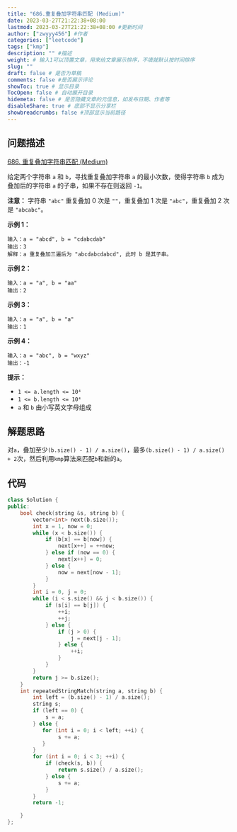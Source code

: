 ```yaml
---
title: "686.重复叠加字符串匹配 (Medium)"
date: 2023-03-27T21:22:38+08:00
lastmod: 2023-03-27T21:22:38+08:00 #更新时间
author: ["zwyyy456"] #作者
categories: ["leetcode"]
tags: ["kmp"]
description: "" #描述
weight: # 输入1可以顶置文章，用来给文章展示排序，不填就默认按时间排序
slug: ""
draft: false # 是否为草稿
comments: false #是否展示评论
showToc: true # 显示目录
TocOpen: false # 自动展开目录
hidemeta: false # 是否隐藏文章的元信息，如发布日期、作者等
disableShare: true # 底部不显示分享栏
showbreadcrumbs: false #顶部显示当前路径
---
```

## 问题描述
[686. 重复叠加字符串匹配 (Medium)](https://leetcode.cn/problems/repeated-string-match/)

给定两个字符串 `a` 和 `b`，寻找重复叠加字符串 `a` 的最小次数，使得字符串 `b` 成为叠加后的字符串
`a` 的子串，如果不存在则返回 `-1`。

**注意：** 字符串 `"abc"` 重复叠加 0 次是 `""`，重复叠加 1 次是 `"abc"`，重复叠加 2
次是 `"abcabc"`。

**示例 1：**

```
输入：a = "abcd", b = "cdabcdab"
输出：3
解释：a 重复叠加三遍后为 "abcdabcdabcd", 此时 b 是其子串。

```

**示例 2：**

```
输入：a = "a", b = "aa"
输出：2

```

**示例 3：**

```
输入：a = "a", b = "a"
输出：1

```

**示例 4：**

```
输入：a = "abc", b = "wxyz"
输出：-1

```

**提示：**

- `1 <= a.length <= 10⁴`
- `1 <= b.length <= 10⁴`
- `a` 和 `b` 由小写英文字母组成

## 解题思路
对`a`，叠加至少`(b.size() - 1) / a.size()`，最多`(b.size() - 1) / a.size() + 2`次，然后利用`kmp`算法来匹配`b`和新的`a`。

## 代码
```cpp
class Solution {
public:
    bool check(string &s, string b) {
        vector<int> next(b.size());
        int x = 1, now = 0;
        while (x < b.size()) {
            if (b[x] == b[now]) {
                next[x++] = ++now;
            } else if (now == 0) {
                next[x++] = 0;
            } else {
                now = next[now - 1];
            }
        }
        int i = 0, j = 0;
        while (i < s.size() && j < b.size()) {
            if (s[i] == b[j]) {
                ++i;
                ++j;
            } else {
                if (j > 0) {
                    j = next[j - 1];
                } else {
                    ++i;
                }
            }
        }
        return j >= b.size();
    }
    int repeatedStringMatch(string a, string b) {
        int left = (b.size() - 1) / a.size();
        string s;
        if (left == 0) {
            s = a;
        } else {
           for (int i = 0; i < left; ++i) {
                s += a; 
           } 
        }
        for (int i = 0; i < 3; ++i) {
            if (check(s, b)) {
                return s.size() / a.size();
            } else {
                s += a;
            }
        }
        return -1;

    }
};
```

